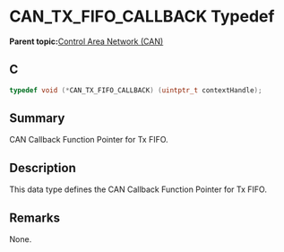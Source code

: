 # CAN\_TX\_FIFO\_CALLBACK Typedef

**Parent topic:**[Control Area Network \(CAN\)](GUID-B5AC476B-B06A-4C89-AB15-1BB515862877.md)

## C

```c
typedef void (*CAN_TX_FIFO_CALLBACK) (uintptr_t contextHandle);

```

## Summary

CAN Callback Function Pointer for Tx FIFO.

## Description

This data type defines the CAN Callback Function Pointer for Tx FIFO.

## Remarks

None.


